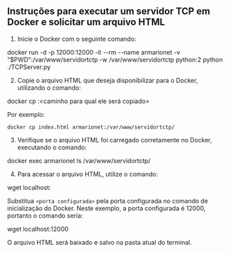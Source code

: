 ## Instruções para executar um servidor TCP em Docker e solicitar um arquivo HTML

1. Inicie o Docker com o seguinte comando:

  docker run -d -p 12000:12000 -it --rm --name armarionet -v "$PWD":/var/www/servidortctp -w /var/www/servidortctp python:2 python ./TCPServer.py

2. Copie o arquivo HTML que deseja disponibilizar para o Docker, utilizando o comando:

  docker cp <nome do arquivo> <nome do container>:<caminho para qual ele será copiado>

  Por exemplo:

    docker cp index.html armarionet:/var/www/servidortctp/

3. Verifique se o arquivo HTML foi carregado corretamente no Docker, executando o comando:

  docker exec armarionet ls /var/www/servidortctp/

4. Para acessar o arquivo HTML, utilize o comando:

  wget localhost:<porta configurada>

  Substitua `<porta configurada>` pela porta configurada no comando de inicialização do Docker. Neste exemplo, a porta configurada é 12000, portanto o comando seria:

  wget localhost:12000

  O arquivo HTML será baixado e salvo na pasta atual do terminal.
